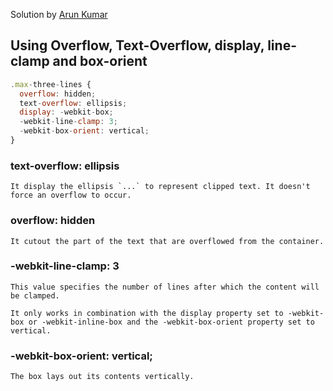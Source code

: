 Solution by [Arun Kumar](https://github.com/arun05hp)

## Using Overflow, Text-Overflow, display, line-clamp and box-orient

```js
.max-three-lines {
  overflow: hidden;
  text-overflow: ellipsis;
  display: -webkit-box;
  -webkit-line-clamp: 3;
  -webkit-box-orient: vertical;
}
```

### text-overflow: ellipsis

```
It display the ellipsis `...` to represent clipped text. It doesn't force an overflow to occur.
```

### overflow: hidden

```
It cutout the part of the text that are overflowed from the container.
```

### -webkit-line-clamp: 3

```
This value specifies the number of lines after which the content will be clamped.

It only works in combination with the display property set to -webkit-box or -webkit-inline-box and the -webkit-box-orient property set to vertical.
```

### -webkit-box-orient: vertical;

```
The box lays out its contents vertically.
```
